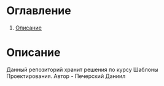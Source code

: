 # Оглавление
1. [Описание](#Описание)
# Описание
Данный репозиторий хранит решения по курсу Шаблоны Проектирования. Автор - Печерский Даниил
